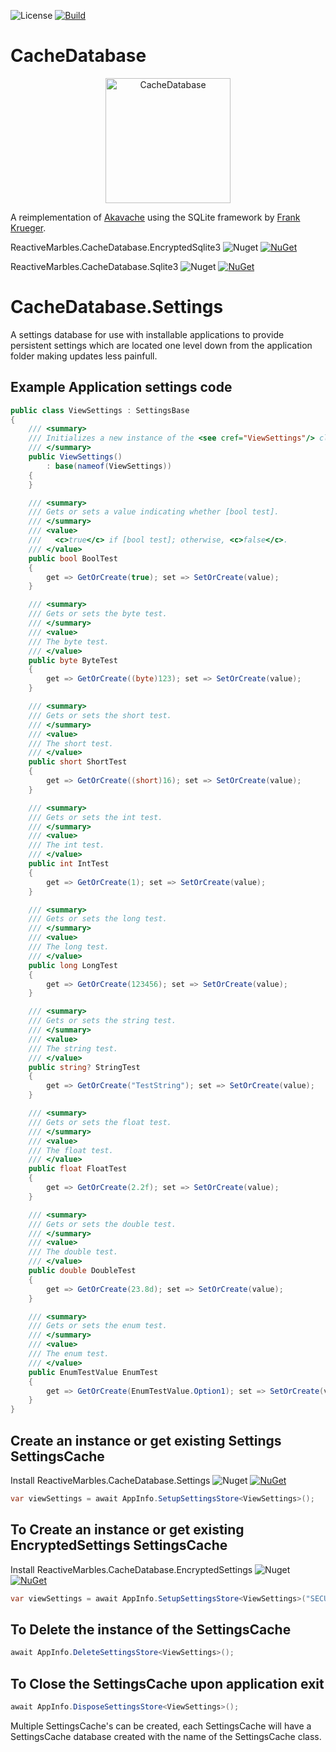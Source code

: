 ![License](https://img.shields.io/github/license/ReactiveMarbles/CacheDatabase.svg) [![Build](https://github.com/reactivemarbles/CacheDatabase/actions/workflows/ci-build.yml/badge.svg)](https://github.com/reactivemarbles/CacheDatabase/actions/workflows/ci-build.yml)

# CacheDatabase
<p align="center">
  <a href="https://github.com/reactivemarbles/CacheDatabase">
    <img alt="CacheDatabase" src="images/logo.png" width="200"/>
  </a>
</p>

A reimplementation of [Akavache](https://github.com/reactiveui/akavache) using the SQLite framework by [Frank Krueger](https://github.com/praeclarum/sqlite-net).

ReactiveMarbles.CacheDatabase.EncryptedSqlite3
![Nuget](https://img.shields.io/nuget/dt/ReactiveMarbles.CacheDatabase.EncryptedSqlite3?color=pink&style=plastic) [![NuGet](https://img.shields.io/nuget/v/ReactiveMarbles.CacheDatabase.EncryptedSqlite3.svg?style=plastic)](https://www.nuget.org/packages/ReactiveMarbles.CacheDatabase.EncryptedSqlite3)

ReactiveMarbles.CacheDatabase.Sqlite3
![Nuget](https://img.shields.io/nuget/dt/ReactiveMarbles.CacheDatabase.Sqlite3?color=pink&style=plastic) [![NuGet](https://img.shields.io/nuget/v/ReactiveMarbles.CacheDatabase.Sqlite3.svg?style=plastic)](https://www.nuget.org/packages/ReactiveMarbles.CacheDatabase.Sqlite3)

# CacheDatabase.Settings

A settings database for use with installable applications to provide persistent settings which are located one level down from the application folder making updates less painfull.

## Example Application settings code
```c#
public class ViewSettings : SettingsBase
{
    /// <summary>
    /// Initializes a new instance of the <see cref="ViewSettings"/> class.
    /// </summary>
    public ViewSettings()
        : base(nameof(ViewSettings))
    {
    }

    /// <summary>
    /// Gets or sets a value indicating whether [bool test].
    /// </summary>
    /// <value>
    ///   <c>true</c> if [bool test]; otherwise, <c>false</c>.
    /// </value>
    public bool BoolTest
    {
        get => GetOrCreate(true); set => SetOrCreate(value);
    }

    /// <summary>
    /// Gets or sets the byte test.
    /// </summary>
    /// <value>
    /// The byte test.
    /// </value>
    public byte ByteTest
    {
        get => GetOrCreate((byte)123); set => SetOrCreate(value);
    }

    /// <summary>
    /// Gets or sets the short test.
    /// </summary>
    /// <value>
    /// The short test.
    /// </value>
    public short ShortTest
    {
        get => GetOrCreate((short)16); set => SetOrCreate(value);
    }

    /// <summary>
    /// Gets or sets the int test.
    /// </summary>
    /// <value>
    /// The int test.
    /// </value>
    public int IntTest
    {
        get => GetOrCreate(1); set => SetOrCreate(value);
    }

    /// <summary>
    /// Gets or sets the long test.
    /// </summary>
    /// <value>
    /// The long test.
    /// </value>
    public long LongTest
    {
        get => GetOrCreate(123456); set => SetOrCreate(value);
    }

    /// <summary>
    /// Gets or sets the string test.
    /// </summary>
    /// <value>
    /// The string test.
    /// </value>
    public string? StringTest
    {
        get => GetOrCreate("TestString"); set => SetOrCreate(value);
    }

    /// <summary>
    /// Gets or sets the float test.
    /// </summary>
    /// <value>
    /// The float test.
    /// </value>
    public float FloatTest
    {
        get => GetOrCreate(2.2f); set => SetOrCreate(value);
    }

    /// <summary>
    /// Gets or sets the double test.
    /// </summary>
    /// <value>
    /// The double test.
    /// </value>
    public double DoubleTest
    {
        get => GetOrCreate(23.8d); set => SetOrCreate(value);
    }

    /// <summary>
    /// Gets or sets the enum test.
    /// </summary>
    /// <value>
    /// The enum test.
    /// </value>
    public EnumTestValue EnumTest
    {
        get => GetOrCreate(EnumTestValue.Option1); set => SetOrCreate(value);
    }
}
```

## Create an instance or get existing Settings SettingsCache

Install ReactiveMarbles.CacheDatabase.Settings
![Nuget](https://img.shields.io/nuget/dt/ReactiveMarbles.CacheDatabase.Settings?color=pink&style=plastic) [![NuGet](https://img.shields.io/nuget/v/ReactiveMarbles.CacheDatabase.Settings.svg?style=plastic)](https://www.nuget.org/packages/ReactiveMarbles.CacheDatabase.Settings)

```c#
var viewSettings = await AppInfo.SetupSettingsStore<ViewSettings>();
```
## To Create an instance or get existing EncryptedSettings SettingsCache

Install ReactiveMarbles.CacheDatabase.EncryptedSettings
![Nuget](https://img.shields.io/nuget/dt/ReactiveMarbles.CacheDatabase.EncryptedSettings?color=pink&style=plastic) [![NuGet](https://img.shields.io/nuget/v/ReactiveMarbles.CacheDatabase.EncryptedSettings.svg?style=plastic)](https://www.nuget.org/packages/ReactiveMarbles.CacheDatabase.EncryptedSettings)
```c#
var viewSettings = await AppInfo.SetupSettingsStore<ViewSettings>("SECURE_PASSWORD");
```
## To Delete the instance of the SettingsCache
```c#
await AppInfo.DeleteSettingsStore<ViewSettings>();
```
## To Close the SettingsCache upon application exit
```c#
await AppInfo.DisposeSettingsStore<ViewSettings>();
```

Multiple SettingsCache's can be created, each SettingsCache will have a SettingsCache database created with the name of the SettingsCache class.